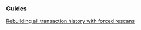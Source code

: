 ### Guides

[Rebuilding all transaction history with forced rescans](https://github.com/sat20-labs/satsnet_btcwallet/tree/master/docs/force_rescans.md)
